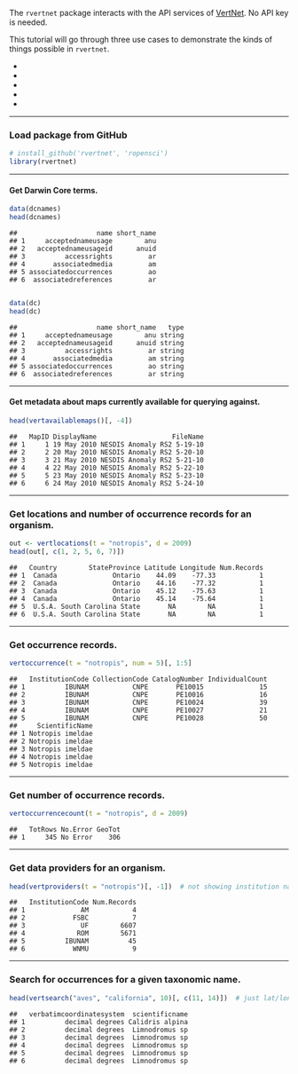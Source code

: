 The `rvertnet` package interacts with the API services of [VertNet](http://vertnet.org/index.php). No API key is needed. 

This tutorial will go through three use cases to demonstrate the kinds of things possible in `rvertnet`.

+ 
+ 
+ 
+ 
+ 

***
### Load package from GitHub

```r
# install_github('rvertnet', 'ropensci')
library(rvertnet)
```


***

#### Get Darwin Core terms.

```r
data(dcnames)
head(dcnames)
```

```
##                    name short_name
## 1     acceptednameusage        anu
## 2   acceptednameusageid      anuid
## 3          accessrights         ar
## 4       associatedmedia         am
## 5 associatedoccurrences         ao
## 6  associatedreferences         ar
```

```r

data(dc)
head(dc)
```

```
##                    name short_name   type
## 1     acceptednameusage        anu string
## 2   acceptednameusageid      anuid string
## 3          accessrights         ar string
## 4       associatedmedia         am string
## 5 associatedoccurrences         ao string
## 6  associatedreferences         ar string
```


***

#### Get metadata about maps currently available for querying against.

```r
head(vertavailablemaps()[, -4])
```

```
##   MapID DisplayName                   FileName
## 1     1 19 May 2010 NESDIS Anomaly RS2 5-19-10
## 2     2 20 May 2010 NESDIS Anomaly RS2 5-20-10
## 3     3 21 May 2010 NESDIS Anomaly RS2 5-21-10
## 4     4 22 May 2010 NESDIS Anomaly RS2 5-22-10
## 5     5 23 May 2010 NESDIS Anomaly RS2 5-23-10
## 6     6 24 May 2010 NESDIS Anomaly RS2 5-24-10
```


***

### Get locations and number of occurrence records for an organism.

```r
out <- vertlocations(t = "notropis", d = 2009)
head(out[, c(1, 2, 5, 6, 7)])
```

```
##   Country        StateProvince Latitude Longitude Num.Records
## 1  Canada              Ontario    44.09    -77.33           1
## 2  Canada              Ontario    44.16    -77.32           1
## 3  Canada              Ontario    45.12    -75.63           1
## 4  Canada              Ontario    45.14    -75.64           1
## 5  U.S.A. South Carolina State       NA        NA           1
## 6  U.S.A. South Carolina State       NA        NA           1
```



***

### Get occurrence records.

```r
vertoccurrence(t = "notropis", num = 5)[, 1:5]
```

```
##   InstitutionCode CollectionCode CatalogNumber IndividualCount
## 1          IBUNAM           CNPE       PE10015              15
## 2          IBUNAM           CNPE       PE10016              16
## 3          IBUNAM           CNPE       PE10024              39
## 4          IBUNAM           CNPE       PE10027              21
## 5          IBUNAM           CNPE       PE10028              50
##     ScientificName
## 1 Notropis imeldae
## 2 Notropis imeldae
## 3 Notropis imeldae
## 4 Notropis imeldae
## 5 Notropis imeldae
```



***

### Get number of occurrence records.

```r
vertoccurrencecount(t = "notropis", d = 2009)
```

```
##   TotRows No.Error GeoTot
## 1     345 No Error    306
```



***

### Get data providers for an organism.

```r
head(vertproviders(t = "notropis")[, -1])  # not showing institution name for brevity
```

```
##   InstitutionCode Num.Records
## 1              AM           4
## 2            FSBC           7
## 3              UF        6607
## 4             ROM        5671
## 5          IBUNAM          45
## 6            WNMU           9
```



***

### Search for occurrences for a given taxonomic name.

```r
head(vertsearch("aves", "california", 10)[, c(11, 14)])  # just lat/long for brevity
```

```
##   verbatimcoordinatesystem  scientificname
## 1          decimal degrees Calidris alpina
## 2          decimal degrees  Limnodromus sp
## 3          decimal degrees  Limnodromus sp
## 4          decimal degrees  Limnodromus sp
## 5          decimal degrees  Limnodromus sp
## 6          decimal degrees  Limnodromus sp
```

